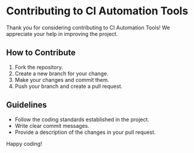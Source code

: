 # Contributing to CI Automation Tools

Thank you for considering contributing to CI Automation Tools! We appreciate your help in improving the project.

## How to Contribute
1. Fork the repository.
2. Create a new branch for your change.
3. Make your changes and commit them.
4. Push your branch and create a pull request.

## Guidelines
- Follow the coding standards established in the project.
- Write clear commit messages.
- Provide a description of the changes in your pull request.

Happy coding!
